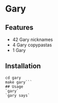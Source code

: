 # Gary
## Features
- 42 Gary nicknames
- 4 Gary copypastas
- 1 Gary
## Installation
```git clone https://github.com/prpaxson/gary.git
cd gary
make gary```
## Usage
`gary`
`gary says`
